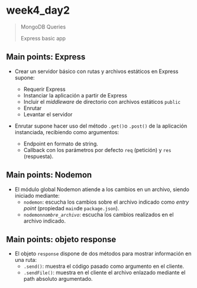 # week4_day2

> MongoDB Queries
>
> Express basic app

## Main points: Express 

- Crear un servidor básico con rutas y archivos estáticos en Express supone:
  - Requerir Express
  - Instanciar la aplicación a partir de Express
  - Incluir el *middleware* de directorio con archivos estáticos `public`
  - Enrutar
  - Levantar el servidor
  
- Enrutar supone hacer uso del método `.get()`o `.post()` de la aplicación instanciada, recibiendo como argumentos:
  - Endpoint en formato de string.
  - Callback con los parámetros por defecto `req` (petición) y `res` (respuesta).
  
## Main points: Nodemon
- El módulo global Nodemon atiende a los cambios en un archivo, siendo iniciado mediante:
  - `nodemon`: escucha los cambios sobre el archivo indicado como *entry point* (propiedad `main`de `package.json`).
  - `nodemon`*`nombre_archivo`*: escucha los cambios realizados en el archivo indicado.
  
## Main points: objeto response
- El objeto `response` dispone de dos métodos para mostrar información en una ruta:
  - `.send()`: muestra el código pasado como argumento en el cliente.
  - `.sendFile()`: muestra en el cliente el archivo enlazado mediante el path absoluto argumentado.
